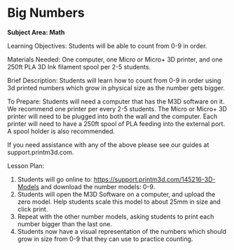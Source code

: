 # Big Numbers



**Subject Area: Math**

Learning Objectives: Students will be able to count from 0-9 in order.

Materials Needed: One computer, one Micro or Micro+ 3D printer, and one 250ft PLA 3D Ink filament spool per 2-5 students.

Brief Description: Students will learn how to count from 0-9 in order using 3d printed numbers which grow in physical size as the number gets bigger.

To Prepare: Students will need a computer that has the M3D software on it. We recommend one printer per every 2-5 students. The Micro or Micro+ 3D printer will need to be plugged into both the wall and the computer. Each printer will need to have a 250ft spool of PLA feeding into the external port. A spool holder is also recommended.

If you need assistance with any of the above please see our guides at support.printm3d.com. 

Lesson Plan:

1. Students will go online to: https://support.printm3d.com/145216-3D-Models and download the number models: 0-9.
2. Students will open the M3D Software on a computer, and upload the zero model. Help students scale this model to about 25mm in size and click print.
3. Repeat with the other number models, asking students to print each number bigger than the last one.
4. Students now have a visual representation of the numbers which should grow in size from 0-9 that they can use to practice counting.

